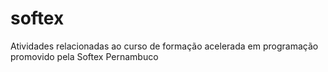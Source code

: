 # softex
Atividades relacionadas ao curso de formação acelerada em programação promovido pela Softex Pernambuco
